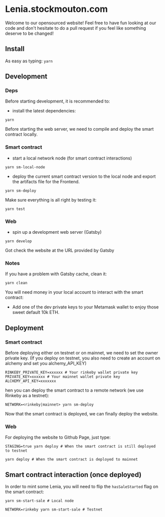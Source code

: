 # Lenia.stockmouton.com

Welcome to our opensourced website! Feel free to have fun looking at our code and don't hesitate to do a pull request if you feel like something deserve to be changed!

## Install
As easy as typing: `yarn`

## Development

### Deps
Before starting development, it is recommended to:
- install the latest dependencies:
```
yarn
```

Before starting the web server, we need to compile and deploy the smart contract locally.

### Smart contract
- start a local network node (for smart contract interactions)
```
yarn sm-local-node
```

- deploy the current smart contract version to the local node and export the artifacts file for the Frontend.
```
yarn sm-deploy
```

Make sure everything is all right by testing it:
```
yarn test
```

### Web
- spin up a development web server (Gatsby)
```
yarn develop
```
Got check the website at the URL provided by Gatsby

### Notes
If you have a problem with Gatsby cache, clean it:
```
yarn clean
```

You will need money in your local account to interact with the smart contract:
- Add one of the dev private keys to your Metamask wallet to enjoy those sweet default 10k ETH.

## Deployment

### Smart contract
Before deploying either on testnet or on mainnet, we need to set the owner private key. (If you deploy on testnet, you also need to create an account on alchemy and set you alchemy_API_KEY)
```
RINKEBY_PRIVATE_KEY=xxxxxx # Your rinkeby wallet private key
PRIVATE_KEY=xxxxxx # Your mainnet wallet private key
ALCHEMY_API_KEY=xxxxxxx
```

hen you can deploy the smart contract to a remote network (we use Rinkeby as a testnet): 
```
NETWORK=<rinkeby|mainnet> yarn sm-deploy
```

Now that the smart contract is deployed, we can finally deploy the website.

### Web
For deploying the website to Github Page, just type:
```
STAGING=true yarn deploy # When the smart contract is still deployed to testnet

yarn deploy # When the smart contract is deployed to mainnet
```


## Smart contract interaction (once deployed)

In order to mint some Lenia, you will need to flip the `hasSaleStarted` flag on the smart contract:
```
yarn sm-start-sale # Local node

NETWORK=rinkeby yarn sm-start-sale # Testnet
```